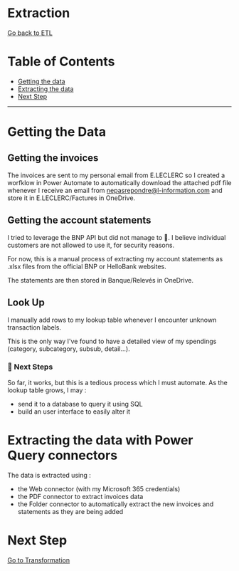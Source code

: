 # Extraction

[Go back to ETL](ETL.md)

# Table of Contents

- [Getting the data](extraction.md#getting-the-data)
- [Extracting the data](extraction.md#extracting-the-data-with-power-query-connectors)
- [Next Step](extraction.md#next-step)

---

# Getting the Data

## Getting the invoices 

The invoices are sent to my personal email from E.LECLERC so I created a worfklow in Power Automate to automatically download the attached pdf file whenever I receive an email from nepasrepondre@l-information.com and store it in E.LECLERC/Factures in OneDrive.

## Getting the account statements

I tried to leverage the BNP API but did not manage to 🤕. I believe individual customers are not allowed to use it, for security reasons.

For now, this is a manual process of extracting my account statements as .xlsx files from the official BNP or HelloBank websites.

The statements are then stored in Banque/Relevés in OneDrive.

## Look Up

I manually add rows to my lookup table whenever I encounter unknown transaction labels.

This is the only way I've found to have a detailed view of my spendings (category, subcategory, subsub, detail...).

### 🚧 Next Steps

So far, it works, but this is a tedious process which I must automate. As the lookup table grows, I may :
- send it to a database to query it using SQL 
- build an user interface to easily alter it

# Extracting the data with Power Query connectors

The data is extracted using :
- the Web connector (with my Microsoft 365 credentials)
- the PDF connector to extract invoices data
- the Folder connector to automatically extract the new invoices and statements as they are being added

# Next Step

[Go to Transformation](transformation.md)